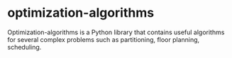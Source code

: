 # optimization-algorithms
Optimization-algorithms is a Python library that contains useful algorithms for several complex problems such as partitioning, floor planning, scheduling. 
